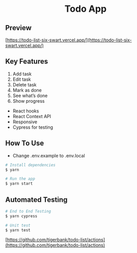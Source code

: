 <h1 align="center">

Todo App

</h1>


## Preview

[https://todo-list-six-swart.vercel.app/](https://todo-list-six-swart.vercel.app/)

## Key Features

1. Add task
2. Edit task
3. Delete task
4. Mark as done
5. See what’s done
6. Show progress

- React hooks
- React Context API
- Responsive
- Cypress for testing

## How To Use

- Change .env.example to .env.local

```bash
# Install dependencies
$ yarn

# Run the app
$ yarn start
```

## Automated Testing

```bash
# End to End Testing
$ yarn cypress

# Unit test
$ yarn test
```

[https://github.com/tigerbank/todo-list/actions](https://github.com/tigerbank/todo-list/actions)
